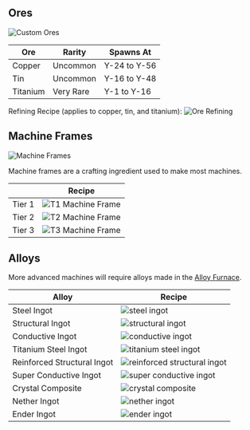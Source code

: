 ## Ores

![Custom Ores](https://i.imgur.com/Wigh4hE.png?1)

| Ore | Rarity | Spawns At |
|-----|--------|-----------|
| Copper | Uncommon | Y-24 to Y-56 |
| Tin | Uncommon | Y-16 to Y-48 |
| Titanium | Very Rare | Y-1 to Y-16 |

Refining Recipe (applies to copper, tin, and titanium):
![Ore Refining](https://i.imgur.com/BF4T1sE.png?1)

## Machine Frames

![Machine Frames](https://i.imgur.com/y9EKkjY.png?1)

Machine frames are a crafting ingredient used to make most machines.

|   | Recipe |
|---|--------|
| Tier 1 | ![T1 Machine Frame](https://i.imgur.com/xHDIqDb.png?1) |
| Tier 2 | ![T2 Machine Frame](https://i.imgur.com/YBqwWDW.png?1) |
| Tier 3 | ![T3 Machine Frame](https://i.imgur.com/rugWDwg.png?1) |

## Alloys

More advanced machines will require alloys made in the [Alloy Furnace](https://github.com/ImCoolYeah105/Mechanization/wiki/Alloy-Furnace).

| Alloy | Recipe |
|-------|--------|
| Steel Ingot | ![steel ingot](https://i.imgur.com/REqPO9c.png?1) |
| Structural Ingot | ![structural ingot](https://i.imgur.com/f5ToUew.png?1) |
| Conductive Ingot | ![conductive ingot](https://i.imgur.com/N7uy2ZT.png?1) |
| Titanium Steel Ingot | ![titanium steel ingot](https://i.imgur.com/mTCH9zD.png?1) |
| Reinforced Structural Ingot | ![reinforced structural ingot](https://i.imgur.com/S4PsLvz.png?1) |
| Super Conductive Ingot | ![super conductive ingot](https://i.imgur.com/zgmbQm3.png?1) |
| Crystal Composite | ![crystal composite](https://i.imgur.com/ClJqsuf.png?1) |
| Nether Ingot | ![nether ingot](https://i.imgur.com/H4NWQlm.png) |
| Ender Ingot | ![ender ingot](https://i.imgur.com/np1FAgR.png?1) |